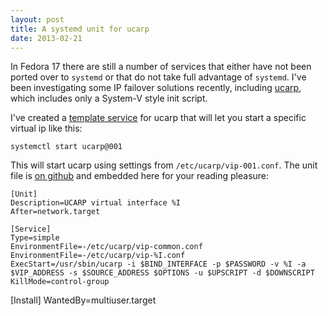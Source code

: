 ```yaml
---
layout: post
title: A systemd unit for ucarp
date: 2013-02-21
---
```


In Fedora 17 there are still a number of services that either have not
been ported over to `systemd` or that do not take full advantage of
`systemd`.  I've been investigating some IP failover solutions
recently, including [ucarp][], which includes only a System-V style
init script.

I've created a [template service][template] for ucarp that will let
you start a specific virtual ip like this:

    systemctl start ucarp@001

This will start ucarp using settings from `/etc/ucarp/vip-001.conf`.
The unit file is [on github][github] and embedded here for your
reading pleasure:

    [Unit]
    Description=UCARP virtual interface %I
    After=network.target

    [Service]
    Type=simple
    EnvironmentFile=-/etc/ucarp/vip-common.conf
    EnvironmentFile=-/etc/ucarp/vip-%I.conf
    ExecStart=/usr/sbin/ucarp -i $BIND_INTERFACE -p $PASSWORD -v %I -a $VIP_ADDRESS -s $SOURCE_ADDRESS $OPTIONS -u $UPSCRIPT -d $DOWNSCRIPT
    KillMode=control-group

[Install]
WantedBy=multiuser.target

[ucarp]: http://www.pureftpd.org/project/ucarp
[template]: http://0pointer.de/blog/projects/instances.html
[github]: https://gist.github.com/larsks/5009872

